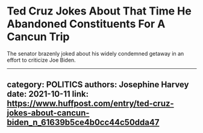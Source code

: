 # Ted Cruz Jokes About That Time He Abandoned Constituents For A Cancun Trip

The senator brazenly joked about his widely condemned getaway in an effort to criticize Joe Biden.

---
category: POLITICS
authors: Josephine Harvey
date: 2021-10-11
link: https://www.huffpost.com/entry/ted-cruz-jokes-about-cancun-biden_n_61639b5ce4b0cc44c50dda47
---
